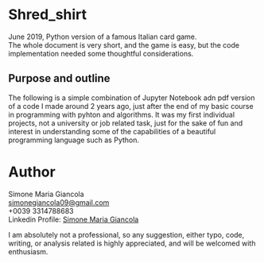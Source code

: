 # Shred_shirt
June 2019, Python version of a famous Italian card game. <br>
The whole document is very short, and the game is easy, but the code implementation needed some thoughtful considerations.

## Purpose and outline 
The following is a simple combination of Jupyter Notebook adn pdf version of a code I made around 2 years ago, just after the end of my basic course in programming with pyhton and algorithms. It was my first individual projects, not a university or job related task, just for the sake of fun and interest in understanding some of the capabilities of a beautiful programming language such as Python. 

# Author 
Simone Maria Giancola <br>
simonegiancola09@gmail.com <br>
+0039 3314788683 <br>
Linkedin Profile: [Simone Maria Giancola](https://www.linkedin.com/in/simone-maria-giancola-011465173/) <br>

I am absolutely not a professional, so any suggestion, either typo, code, writing, or analysis related is highly appreciated, and will be welcomed with enthusiasm.


